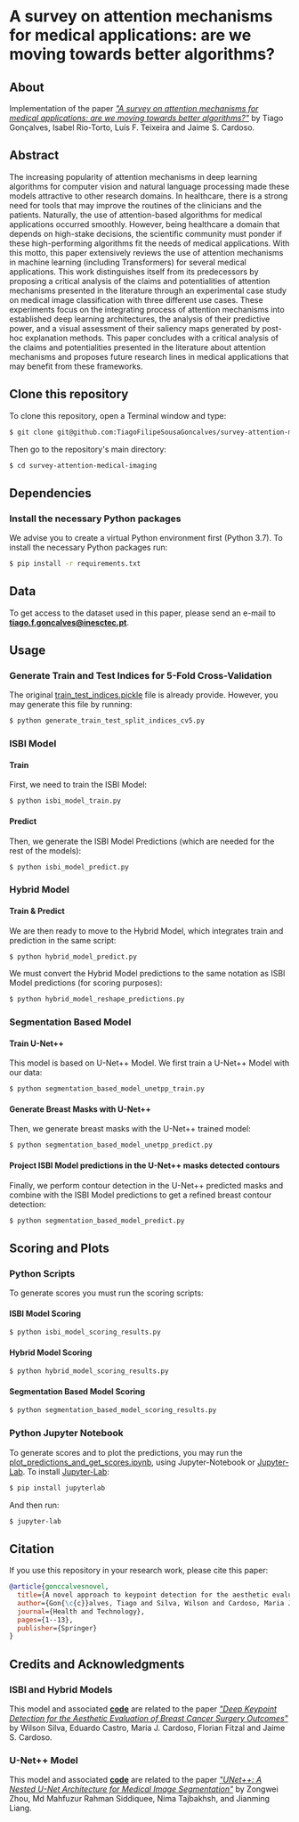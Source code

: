 # A survey on attention mechanisms for medical applications: are we moving towards better algorithms?

## About
Implementation of the paper [_"A survey on attention mechanisms for medical applications: are we moving towards better algorithms?"_](https://arxiv.org/abs/2204.12406) by Tiago Gonçalves, Isabel Rio-Torto, Luís F. Teixeira and Jaime S. Cardoso.

## Abstract
The increasing popularity of attention mechanisms in deep learning algorithms for computer vision and natural language processing made these models attractive to other research domains. In healthcare, there is a strong need for tools that may improve the routines of the clinicians and the patients. Naturally, the use of attention-based algorithms for medical applications occurred smoothly. However, being healthcare a domain that depends on high-stake decisions, the scientific community must ponder if these high-performing algorithms fit the needs of medical applications. With this motto, this paper extensively reviews the use of attention mechanisms in machine learning (including Transformers) for several medical applications. This work distinguishes itself from its predecessors by proposing a critical analysis of the claims and potentialities of attention mechanisms presented in the literature through an experimental case study on medical image classification with three different use cases. These experiments focus on the integrating process of attention mechanisms into established deep learning architectures, the analysis of their predictive power, and a visual assessment of their saliency maps generated by post-hoc explanation methods. This paper concludes with a critical analysis of the claims and potentialities presented in the literature about attention mechanisms and proposes future research lines in medical applications that may benefit from these frameworks.

## Clone this repository
To clone this repository, open a Terminal window and type:
```bash
$ git clone git@github.com:TiagoFilipeSousaGoncalves/survey-attention-medical-imaging.git
```
Then go to the repository's main directory:
```bash
$ cd survey-attention-medical-imaging
```

## Dependencies
### Install the necessary Python packages
We advise you to create a virtual Python environment first (Python 3.7). To install the necessary Python packages run:
```bash
$ pip install -r requirements.txt
```

## Data
To get access to the dataset used in this paper, please send an e-mail to [**tiago.f.goncalves@inesctec.pt**](mailto:tiago.f.goncalves@inesctec.pt).

## Usage
### Generate Train and Test Indices for 5-Fold Cross-Validation
The original [train_test_indices.pickle](data/train-test-indices/train_test_indices.pickle) file is already provide. However, you may generate this file by running:
```bash
$ python generate_train_test_split_indices_cv5.py
```
### ISBI Model
#### Train
First, we need to train the ISBI Model:
```bash
$ python isbi_model_train.py
```
#### Predict
Then, we generate the ISBI Model Predictions (which are needed for the rest of the models):
```bash
$ python isbi_model_predict.py
```

### Hybrid Model
#### Train & Predict
We are then ready to move to the Hybrid Model, which integrates train and prediction in the same script:
```bash
$ python hybrid_model_predict.py
```
We must convert the Hybrid Model predictions to the same notation as ISBI Model predictions (for scoring purposes):
```bash
$ python hybrid_model_reshape_predictions.py
```

### Segmentation Based Model
#### Train U-Net++
This model is based on U-Net++ Model. We first train a U-Net++ Model with our data:
```bash
$ python segmentation_based_model_unetpp_train.py
```
#### Generate Breast Masks with U-Net++
Then, we generate breast masks with the U-Net++ trained model:
```bash
$ python segmentation_based_model_unetpp_predict.py
```
#### Project ISBI Model predictions in the U-Net++ masks detected contours
Finally, we perform contour detection in the U-Net++ predicted masks and combine with the ISBI Model predictions to get a refined breast contour detection:
```bash
$ python segmentation_based_model_predict.py
```

## Scoring and Plots
### Python Scripts
To generate scores you must run the scoring scripts:
#### ISBI Model Scoring
```bash
$ python isbi_model_scoring_results.py
```
#### Hybrid Model Scoring
```bash
$ python hybrid_model_scoring_results.py
```
#### Segmentation Based Model Scoring
```bash
$ python segmentation_based_model_scoring_results.py
```
### Python Jupyter Notebook
To generate scores and to plot the predictions, you may run the [plot_predictions_and_get_scores.ipynb](plot_predictions_and_get_scores.ipynb), using Jupyter-Notebook or [Jupyter-Lab](https://jupyterlab.readthedocs.io/en/stable/getting_started/installation.html). To install [Jupyter-Lab](https://jupyterlab.readthedocs.io/en/stable/getting_started/installation.html):
```bash
$ pip install jupyterlab
```
And then run:
```bash
$ jupyter-lab
```

## Citation
If you use this repository in your research work, please cite this paper:
```bibtex
@article{gonccalvesnovel,
  title={A novel approach to keypoint detection for the aesthetic evaluation of breast cancer surgery outcomes},
  author={Gon{\c{c}}alves, Tiago and Silva, Wilson and Cardoso, Maria J and Cardoso, Jaime S},
  journal={Health and Technology},
  pages={1--13},
  publisher={Springer}
}
```

## Credits and Acknowledgments
### ISBI and Hybrid Models
This model and associated [**code**](https://github.com/wjsilva19/k_detection) are related to the paper [_"Deep Keypoint Detection for the Aesthetic Evaluation of Breast Cancer Surgery Outcomes"_](https://ieeexplore.ieee.org/abstract/document/8759331) by Wilson Silva, Eduardo Castro, Maria J. Cardoso, Florian Fitzal and Jaime S. Cardoso.
### U-Net++ Model
This model and associated [**code**](https://github.com/MrGiovanni/UNetPlusPlus) are related to the paper [_"UNet++: A Nested U-Net Architecture for Medical Image Segmentation"_](https://arxiv.org/abs/1807.10165) by Zongwei Zhou, Md Mahfuzur Rahman Siddiquee, Nima Tajbakhsh, and Jianming Liang.